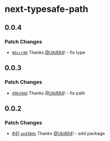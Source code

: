 # next-typesafe-path

## 0.0.4

### Patch Changes

- [`86ccc96`](https://github.com/Uki884/next-typesafe-path/commit/86ccc969ad0ecc902635a13ba75838683e84691d) Thanks [@Uki884](https://github.com/Uki884)! - fix type

## 0.0.3

### Patch Changes

- [`d9b19dd`](https://github.com/Uki884/next-typesafe-path/commit/d9b19ddc4cab65f6e988bf8a1839669fe24c3075) Thanks [@Uki884](https://github.com/Uki884)! - fix path

## 0.0.2

### Patch Changes

- [#41](https://github.com/Uki884/next-typesafe-path/pull/41) [`ae430de`](https://github.com/Uki884/next-typesafe-path/commit/ae430de33ad8e7cca669e29817294c39795f6de3) Thanks [@Uki884](https://github.com/Uki884)! - add package
